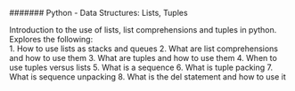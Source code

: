 ####### Python - Data Structures: Lists, Tuples

Introduction to the use of lists, list comprehensions and tuples in python.<br>
Explores the following:<br>
	1. How to use lists as stacks and queues
	2. What are list comprehensions and how to use them
	3. What are tuples and how to use them
	4. When to use tuples versus lists
	5. What is a sequence
	6. What is tuple packing
	7. What is sequence unpacking
	8. What is the del statement and how to use it
